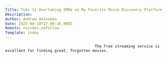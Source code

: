 ```yaml
---
Title: Tubi Is Overtaking IMDb as My Favorite Movie Discovery Platform
Description: 
Author: Andrew Heinzman
Date: 2025-08-18T17:00:16.000Z
Robots: noindex,nofollow
Template: index
---
```


                                            The free streaming service is excellent for finding great, forgotten movies.
                                        